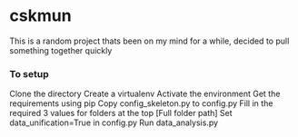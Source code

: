 # cskmun
This is a random project thats been on my mind for a while, decided to pull something together quickly
### To setup
Clone the directory
Create a virtualenv
Activate the environment
Get the requirements using pip
Copy config_skeleton.py to config.py 
Fill in the required 3 values for folders at the top [Full folder path]
Set data_unification=True in config.py
Run data_analysis.py
